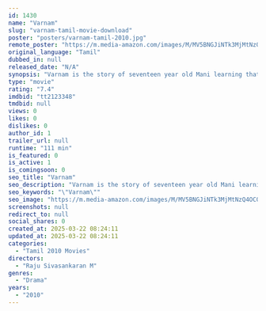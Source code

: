 ```yaml
---
id: 1430
name: "Varnam"
slug: "varnam-tamil-movie-download"
poster: "posters/varnam-tamil-2010.jpg"
remote_poster: "https://m.media-amazon.com/images/M/MV5BNGJiNTk3MjMtNzQ4OC00OWRlLTkwOWMtZThlZWU1ZjgxODEwXkEyXkFqcGdeQXVyMTcxMDQ0NTg0._V1_SX300.jpg"
original_language: "Tamil"
dubbed_in: null
released_date: "N/A"
synopsis: "Varnam is the story of seventeen year old Mani learning that privilege and prejudice have a price. Mani's uncle Durai exploits the helpless lower caste farmers. Mani's teacher Kavitha questions Mani's prejudices. His inner turmoil..."
type: "movie"
rating: "7.4"
imdbid: "tt2123348"
tmdbid: null
views: 0
likes: 0
dislikes: 0
author_id: 1
trailer_url: null
runtime: "111 min"
is_featured: 0
is_active: 1
is_comingsoon: 0
seo_title: "Varnam"
seo_description: "Varnam is the story of seventeen year old Mani learning that privilege and prejudice have a price. Mani's uncle Durai exploits the helpless lower caste farmers. Mani's teacher Kavitha questions Mani's prejudices. His inner turmoil..."
seo_keywords: "\"Varnam\""
seo_image: "https://m.media-amazon.com/images/M/MV5BNGJiNTk3MjMtNzQ4OC00OWRlLTkwOWMtZThlZWU1ZjgxODEwXkEyXkFqcGdeQXVyMTcxMDQ0NTg0._V1_SX300.jpg"
screenshots: null
redirect_to: null
social_shares: 0
created_at: 2025-03-22 08:24:11
updated_at: 2025-03-22 08:24:11
categories:
  - "Tamil 2010 Movies"
directors:
  - "Raju Sivasankaran M"
genres:
  - "Drama"
years:
  - "2010"
---
```

